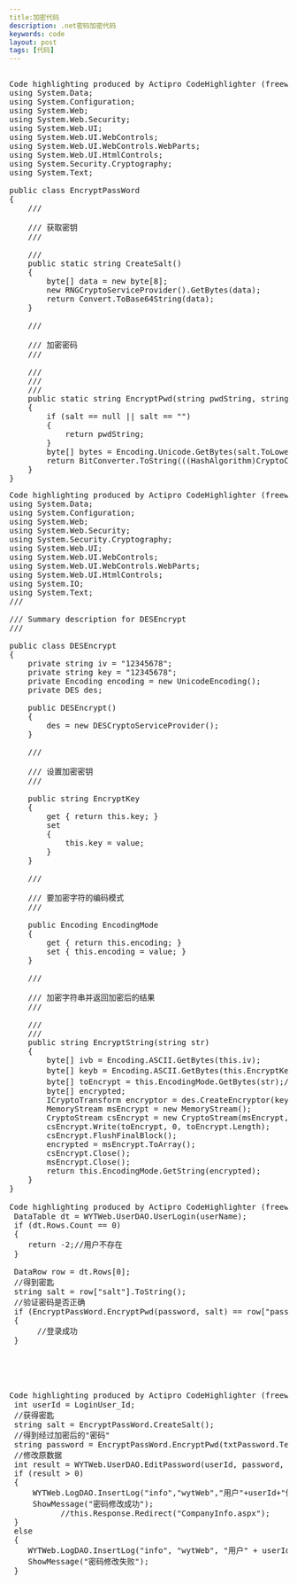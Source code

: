 ```yaml
---
title:加密代码
description: .net密码加密代码
keywords: code
layout: post
tags: [代码]
---
```

<pre class="code">

Code highlighting produced by Actipro CodeHighlighter (freeware)http://www.CodeHighlighter.com/-->using System;
using System.Data;
using System.Configuration;
using System.Web;
using System.Web.Security;
using System.Web.UI;
using System.Web.UI.WebControls;
using System.Web.UI.WebControls.WebParts;
using System.Web.UI.HtmlControls;
using System.Security.Cryptography;
using System.Text;

public class EncryptPassWord
{
    /// <summary>
    /// 获取密钥
    /// </summary>
    /// <returns></returns>
    public static string CreateSalt()
    {
        byte[] data = new byte[8];
        new RNGCryptoServiceProvider().GetBytes(data);
        return Convert.ToBase64String(data);
    }

    /// <summary>
    /// 加密密码
    /// </summary>
    /// <param name="pwdString"></param>
    /// <param name="salt"></param>
    /// <returns></returns>
    public static string EncryptPwd(string pwdString, string salt)
    {
        if (salt == null || salt == "")
        {
            return pwdString;
        }
        byte[] bytes = Encoding.Unicode.GetBytes(salt.ToLower().Trim() + pwdString.Trim());
        return BitConverter.ToString(((HashAlgorithm)CryptoConfig.CreateFromName("SHA1")).ComputeHash(bytes));
    }
}
</pre>



<pre class="code">
Code highlighting produced by Actipro CodeHighlighter (freeware)http://www.CodeHighlighter.com/-->using System;
using System.Data;
using System.Configuration;
using System.Web;
using System.Web.Security;
using System.Security.Cryptography;
using System.Web.UI;
using System.Web.UI.WebControls;
using System.Web.UI.WebControls.WebParts;
using System.Web.UI.HtmlControls;
using System.IO;
using System.Text;
/// <summary>
/// Summary description for DESEncrypt
/// </summary>
public class DESEncrypt
{
    private string iv = "12345678";
    private string key = "12345678";
    private Encoding encoding = new UnicodeEncoding();
    private DES des;

    public DESEncrypt()
    {
        des = new DESCryptoServiceProvider();
    }

    /// <summary>
    /// 设置加密密钥
    /// </summary>
    public string EncryptKey
    {
        get { return this.key; }
        set
        {
            this.key = value;
        }        
    }

    /// <summary>
    /// 要加密字符的编码模式
    /// </summary>
    public Encoding EncodingMode
    {
        get { return this.encoding; }
        set { this.encoding = value; }
    }

    /// <summary>
    /// 加密字符串并返回加密后的结果
    /// </summary>
    /// <param name="str"></param>
    /// <returns></returns>
    public string EncryptString(string str)
    {
        byte[] ivb = Encoding.ASCII.GetBytes(this.iv);
        byte[] keyb = Encoding.ASCII.GetBytes(this.EncryptKey);//得到加密密钥
        byte[] toEncrypt = this.EncodingMode.GetBytes(str);//得到要加密的内容
        byte[] encrypted;
        ICryptoTransform encryptor = des.CreateEncryptor(keyb, ivb);
        MemoryStream msEncrypt = new MemoryStream();
        CryptoStream csEncrypt = new CryptoStream(msEncrypt, encryptor, CryptoStreamMode.Write);
        csEncrypt.Write(toEncrypt, 0, toEncrypt.Length);
        csEncrypt.FlushFinalBlock();
        encrypted = msEncrypt.ToArray();
        csEncrypt.Close();
        msEncrypt.Close();
        return this.EncodingMode.GetString(encrypted);
    }
}
</pre>


<pre class="code">
Code highlighting produced by Actipro CodeHighlighter (freeware)http://www.CodeHighlighter.com/-->//根据用户名得到用户信息       
 DataTable dt = WYTWeb.UserDAO.UserLogin(userName);
 if (dt.Rows.Count == 0)
 {
    return -2;//用户不存在
 }

 DataRow row = dt.Rows[0];
 //得到密匙
 string salt = row["salt"].ToString();
 //验证密码是否正确
 if (EncryptPassWord.EncryptPwd(password, salt) == row["password"].ToString())
 {
      //登录成功
 }





Code highlighting produced by Actipro CodeHighlighter (freeware)http://www.CodeHighlighter.com/--> //从基类获得登录id
 int userId = LoginUser_Id;
 //获得密匙
 string salt = EncryptPassWord.CreateSalt();
 //得到经过加密后的"密码"
 string password = EncryptPassWord.EncryptPwd(txtPassword.Text.Trim(), salt);
 //修改原数据
 int result = WYTWeb.UserDAO.EditPassword(userId, password, salt);
 if (result > 0)
 {
     WYTWeb.LogDAO.InsertLog("info","wytWeb","用户"+userId+"修改了密码", userId ,this.Request.UserHostAddress.ToString());
     ShowMessage("密码修改成功");
           //this.Response.Redirect("CompanyInfo.aspx"); 
 }
 else
 {
    WYTWeb.LogDAO.InsertLog("info", "wytWeb", "用户" + userId + "修改密码失败", userId, this.Request.UserHostAddress.ToString());
    ShowMessage("密码修改失败");
 }

</pre>
